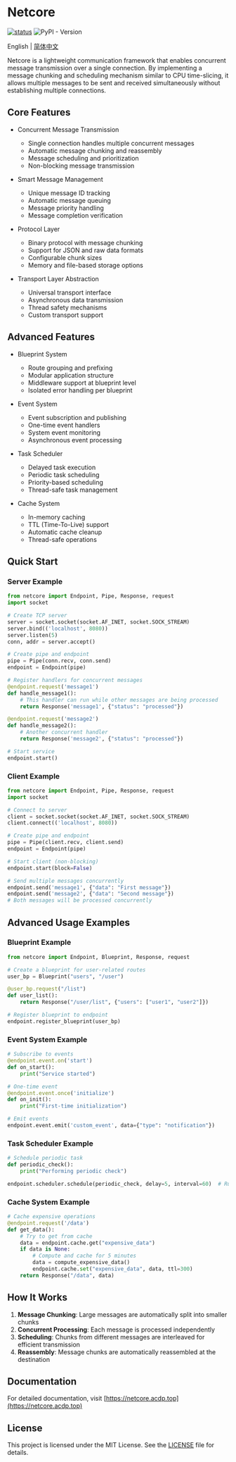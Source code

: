 # Netcore

[![status](https://joss.theoj.org/papers/08b1c73b184c1341f51e01ee052647ae/status.svg)](https://joss.theoj.org/papers/08b1c73b184c1341f51e01ee052647ae) ![PyPI - Version](https://img.shields.io/pypi/v/netcore?label=PyPI&color=green)

English | [简体中文](README_zh.md) 

Netcore is a lightweight communication framework that enables concurrent message transmission over a single connection. By implementing a message chunking and scheduling mechanism similar to CPU time-slicing, it allows multiple messages to be sent and received simultaneously without establishing multiple connections.

## Core Features

- Concurrent Message Transmission
  - Single connection handles multiple concurrent messages
  - Automatic message chunking and reassembly
  - Message scheduling and prioritization
  - Non-blocking message transmission

- Smart Message Management
  - Unique message ID tracking
  - Automatic message queuing
  - Message priority handling
  - Message completion verification

- Protocol Layer
  - Binary protocol with message chunking
  - Support for JSON and raw data formats
  - Configurable chunk sizes
  - Memory and file-based storage options

- Transport Layer Abstraction
  - Universal transport interface
  - Asynchronous data transmission
  - Thread safety mechanisms
  - Custom transport support

## Advanced Features

- Blueprint System
  - Route grouping and prefixing
  - Modular application structure
  - Middleware support at blueprint level
  - Isolated error handling per blueprint

- Event System
  - Event subscription and publishing
  - One-time event handlers
  - System event monitoring
  - Asynchronous event processing

- Task Scheduler
  - Delayed task execution
  - Periodic task scheduling
  - Priority-based scheduling
  - Thread-safe task management

- Cache System
  - In-memory caching
  - TTL (Time-To-Live) support
  - Automatic cache cleanup
  - Thread-safe operations

## Quick Start

### Server Example

```python
from netcore import Endpoint, Pipe, Response, request
import socket

# Create TCP server
server = socket.socket(socket.AF_INET, socket.SOCK_STREAM)
server.bind(('localhost', 8080))
server.listen(5)
conn, addr = server.accept()

# Create pipe and endpoint
pipe = Pipe(conn.recv, conn.send)
endpoint = Endpoint(pipe)

# Register handlers for concurrent messages
@endpoint.request('message1')
def handle_message1():
    # This handler can run while other messages are being processed
    return Response('message1', {"status": "processed"})

@endpoint.request('message2')
def handle_message2():
    # Another concurrent handler
    return Response('message2', {"status": "processed"})

# Start service
endpoint.start()
```

### Client Example

```python
from netcore import Endpoint, Pipe, Response, request
import socket

# Connect to server
client = socket.socket(socket.AF_INET, socket.SOCK_STREAM)
client.connect(('localhost', 8080))

# Create pipe and endpoint
pipe = Pipe(client.recv, client.send)
endpoint = Endpoint(pipe)

# Start client (non-blocking)
endpoint.start(block=False)

# Send multiple messages concurrently
endpoint.send('message1', {"data": "First message"})
endpoint.send('message2', {"data": "Second message"})
# Both messages will be processed concurrently
```

## Advanced Usage Examples

### Blueprint Example
```python
from netcore import Endpoint, Blueprint, Response, request

# Create a blueprint for user-related routes
user_bp = Blueprint("users", "/user")

@user_bp.request("/list")
def user_list():
    return Response("/user/list", {"users": ["user1", "user2"]})

# Register blueprint to endpoint
endpoint.register_blueprint(user_bp)
```

### Event System Example
```python
# Subscribe to events
@endpoint.event.on('start')
def on_start():
    print("Service started")

# One-time event
@endpoint.event.once('initialize')
def on_init():
    print("First-time initialization")

# Emit events
endpoint.event.emit('custom_event', data={"type": "notification"})
```

### Task Scheduler Example
```python
# Schedule periodic task
def periodic_check():
    print("Performing periodic check")

endpoint.scheduler.schedule(periodic_check, delay=5, interval=60)  # Run every 60s after 5s delay
```

### Cache System Example
```python
# Cache expensive operations
@endpoint.request('/data')
def get_data():
    # Try to get from cache
    data = endpoint.cache.get("expensive_data")
    if data is None:
        # Compute and cache for 5 minutes
        data = compute_expensive_data()
        endpoint.cache.set("expensive_data", data, ttl=300)
    return Response("/data", data)
```

## How It Works

1. **Message Chunking**: Large messages are automatically split into smaller chunks
2. **Concurrent Processing**: Each message is processed independently
3. **Scheduling**: Chunks from different messages are interleaved for efficient transmission
4. **Reassembly**: Message chunks are automatically reassembled at the destination

## Documentation

For detailed documentation, visit [https://netcore.acdp.top](https://netcore.acdp.top)

## License

This project is licensed under the MIT License. See the [LICENSE](LICENSE) file for details. 